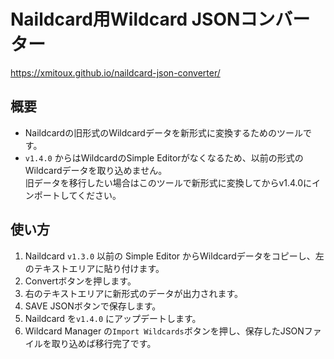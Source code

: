 # Naildcard用Wildcard JSONコンバーター

https://xmitoux.github.io/naildcard-json-converter/

## 概要

-   Naildcardの旧形式のWildcardデータを新形式に変換するためのツールです。
-   `v1.4.0` からはWildcardのSimple Editorがなくなるため、以前の形式のWildcardデータを取り込めません。  
    旧データを移行したい場合はこのツールで新形式に変換してからv1.4.0にインポートしてください。

## 使い方

1. Naildcard `v1.3.0` 以前の Simple Editor からWildcardデータをコピーし、左のテキストエリアに貼り付けます。
2. Convertボタンを押します。
3. 右のテキストエリアに新形式のデータが出力されます。
4. SAVE JSONボタンで保存します。
5. Naildcard を`v1.4.0` にアップデートします。
6. Wildcard Manager の`Import Wildcards`ボタンを押し、保存したJSONファイルを取り込めば移行完了です。
